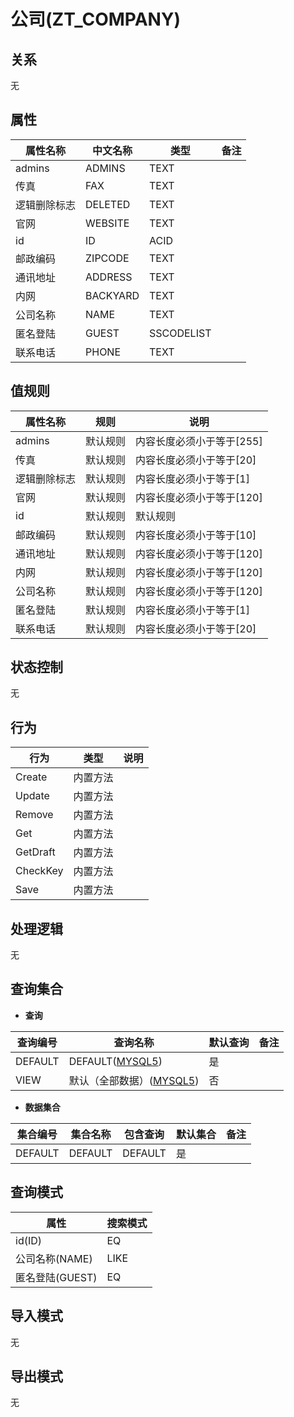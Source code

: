 # 公司(ZT_COMPANY)

  

## 关系
无

## 属性

| 属性名称        |    中文名称    | 类型     |  备注  |
| --------   |------------| -----   |  -------- | 
|admins|ADMINS|TEXT|&nbsp;|
|传真|FAX|TEXT|&nbsp;|
|逻辑删除标志|DELETED|TEXT|&nbsp;|
|官网|WEBSITE|TEXT|&nbsp;|
|id|ID|ACID|&nbsp;|
|邮政编码|ZIPCODE|TEXT|&nbsp;|
|通讯地址|ADDRESS|TEXT|&nbsp;|
|内网|BACKYARD|TEXT|&nbsp;|
|公司名称|NAME|TEXT|&nbsp;|
|匿名登陆|GUEST|SSCODELIST|&nbsp;|
|联系电话|PHONE|TEXT|&nbsp;|

## 值规则
| 属性名称    | 规则    |  说明  |
| --------   |------------| ----- | 
|admins|默认规则|内容长度必须小于等于[255]|
|传真|默认规则|内容长度必须小于等于[20]|
|逻辑删除标志|默认规则|内容长度必须小于等于[1]|
|官网|默认规则|内容长度必须小于等于[120]|
|id|默认规则|默认规则|
|邮政编码|默认规则|内容长度必须小于等于[10]|
|通讯地址|默认规则|内容长度必须小于等于[120]|
|内网|默认规则|内容长度必须小于等于[120]|
|公司名称|默认规则|内容长度必须小于等于[120]|
|匿名登陆|默认规则|内容长度必须小于等于[1]|
|联系电话|默认规则|内容长度必须小于等于[20]|

## 状态控制

无


## 行为
| 行为    | 类型    |  说明  |
| --------   |------------| ----- | 
|Create|内置方法|&nbsp;|
|Update|内置方法|&nbsp;|
|Remove|内置方法|&nbsp;|
|Get|内置方法|&nbsp;|
|GetDraft|内置方法|&nbsp;|
|CheckKey|内置方法|&nbsp;|
|Save|内置方法|&nbsp;|

## 处理逻辑
无

## 查询集合

* **查询**

| 查询编号 | 查询名称       | 默认查询 |   备注|
| --------  | --------   | --------   | ----- |
|DEFAULT|DEFAULT([MYSQL5](../../appendix/query_MYSQL5.md#Company_Default))|是|&nbsp;|
|VIEW|默认（全部数据）([MYSQL5](../../appendix/query_MYSQL5.md#Company_View))|否|&nbsp;|

* **数据集合**

| 集合编号 | 集合名称   |  包含查询  | 默认集合 |   备注|
| --------  | --------   | -------- | --------   | ----- |
|DEFAULT|DEFAULT|DEFAULT|是|&nbsp;|

## 查询模式
| 属性      |    搜索模式     |
| --------   |------------|
|id(ID)|EQ|
|公司名称(NAME)|LIKE|
|匿名登陆(GUEST)|EQ|

## 导入模式
无


## 导出模式
无
